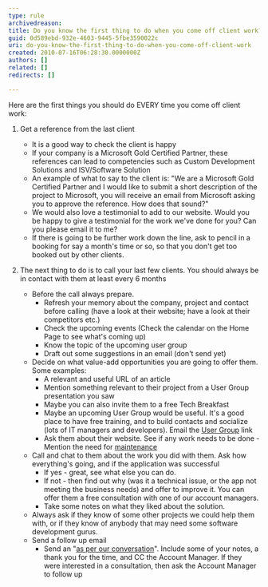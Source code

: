 ```yaml
---
type: rule
archivedreason: 
title: Do you know the first thing to do when you come off client work?
guid: 0d589ebd-932e-4603-9445-5fbe3590022c
uri: do-you-know-the-first-thing-to-do-when-you-come-off-client-work
created: 2010-07-16T06:28:30.0000000Z
authors: []
related: []
redirects: []

---
```


Here are the first things you should do EVERY time you come off client work: 

<!--endintro-->

1. Get a reference from the last client
    * It is a good way to check the client is happy
    * If your company is a Microsoft Gold Certified Partner, these references can lead to competencies such as Custom Development Solutions and ISV/Software Solution
    * An example of what to say to the client is: "We are a Microsoft Gold Certified Partner and I would like to submit a short description of the project to Microsoft, you will receive an email from Microsoft asking you to approve the reference. How does that sound?"
    * We would also love a testimonial to add to our website. Would you be happy to give a testimonial for the work we've done for you? Can you please email it to me?
    * If there is going to be further work down the line, ask to pencil in a booking for say a month's time or so, so that you don't get too booked out by other clients.


1. The next thing to do is to call your last few clients. You should always be in contact with them at least every 6 months
    * Before the call always prepare.
        * Refresh your memory about the company, project and contact before calling (have a look at their website; have a look at their competitors etc.)
        * Check the upcoming events (Check the calendar on the Home Page to see what's coming up)
        * Know the topic of the upcoming user group
        * Draft out some suggestions in an email (don't send yet)
    * Decide on what value-add opportunities you are going to offer them. Some examples:
        * A relevant and useful URL of an article
        * Mention something relevant to their project from a User Group presentation you saw
        * Maybe you can also invite them to a free Tech Breakfast
        * Maybe an upcoming User Group would be useful. It's a good place to have free training, and to build contacts and socialize (lots of IT managers and developers). Email the [User Group](http&#58;//www.ssw.com.au/ssw/NETUG/Default.aspx) link
        * Ask them about their website. See if any work needs to be done - Mention the need for [maintenance](http&#58;//www.ssw.com.au/ssw/Standards/Rules/RulesToBetterWebsitesTuningAndMaintenance.aspx)
    * Call and chat to them about the work you did with them. Ask how everything's going, and if the application was successful
        * If yes - great, see what else you can do.
        * If not - then find out why (was it a technical issue, or the app not meeting the business needs) and offer to improve it. You can offer them a free consultation with one of our account managers.
        * Take some notes on what they liked about the solution.
    * Always ask if they know of some other projects we could help them with, or if they know of anybody that may need some software development gurus.
    * Send a follow up email
        * Send an "[as per our conversation](/_layouts/15/FIXUPREDIRECT.ASPX?WebId=3dfc0e07-e23a-4cbb-aac2-e778b71166a2&amp;TermSetId=07da3ddf-0924-4cd2-a6d4-a4809ae20160&amp;TermId=0dddad89-e1a1-4ef4-991a-8b600462c2cd)". Include some of your notes, a thank you for the time, and CC the Account Manager. If they were interested in a consultation, then ask the Account Manager to follow up
